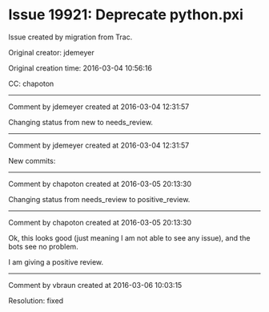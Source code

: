 # Issue 19921: Deprecate python.pxi

Issue created by migration from Trac.

Original creator: jdemeyer

Original creation time: 2016-03-04 10:56:16

CC:  chapoton




---

Comment by jdemeyer created at 2016-03-04 12:31:57

Changing status from new to needs_review.


---

Comment by jdemeyer created at 2016-03-04 12:31:57

New commits:


---

Comment by chapoton created at 2016-03-05 20:13:30

Changing status from needs_review to positive_review.


---

Comment by chapoton created at 2016-03-05 20:13:30

Ok, this looks good (just meaning I am not able to see any issue), and the bots see no problem.

I am giving a positive review.


---

Comment by vbraun created at 2016-03-06 10:03:15

Resolution: fixed
